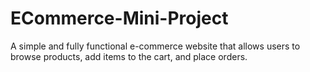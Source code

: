 # ECommerce-Mini-Project
A simple and fully functional e-commerce website that allows users to browse products, add items to the cart, and place orders.
